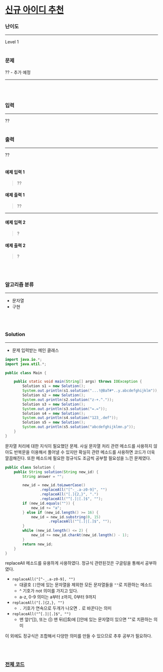 # [신규 아이디 추천](https://programmers.co.kr/learn/courses/30/lessons/72410)

### 난이도

***
Level 1
<br><br>

### 문제

?? - 추가 예정
***


<br><br>

### 입력

***
??
<br><br>

### 출력

***
??
<br><br>

#### 예제 입력 1

> ??

#### 예제 출력 1

> ??
***

#### 예제 입력 2

> ?

#### 예제 출력 2

> ?


<br><br>

### 알고리즘 분류

***

* 문자열
* 구현

<br><br>

### Solution

***

* 문제 입력받는 메인 클래스

```java
import java.io.*;
import java.util.*;

public class Main {

    public static void main(String[] args) throws IOException {
        Solution s1 = new Solution();
        System.out.println(s1.solution("...!@BaT#*..y.abcdefghijklm"));
        Solution s2 = new Solution();
        System.out.println(s2.solution("z-+.^."));
        Solution s3 = new Solution();
        System.out.println(s3.solution("=.="));
        Solution s4 = new Solution();
        System.out.println(s4.solution("123_.def"));
        Solution s5 = new Solution();
        System.out.println(s5.solution("abcdefghijklmn.p"));
    }
}

```

문자열 처리에 대한 지식이 필요했던 문제. 사실 문자열 처리 관련 메소드를 사용하지 않아도 반복문을 이용해서 풀어낼 수 있지만 확실히 관련 메소드를 사용하면 코드가 더욱 깔끔해진다. 또한 메소드에 필요한 정규식도
조금씩 공부할 필요성을 느낀 문제였다.

```java
public class Solution {
    public String solution(String new_id) {
        String answer = "";

        new_id = new_id.toLowerCase()
                .replaceAll("[^-_.a-z0-9]", "")
                .replaceAll("[.]{2,}", ".")
                .replaceAll("^[.]|[.]$", "");
        if (new_id.equals("")) {
            new_id += "a";
        } else if (new_id.length() >= 16) {
            new_id = new_id.substring(0, 15)
                    .replaceAll("^[.]|[.]$", "");
        }
        while (new_id.length() <= 2) {
            new_id += new_id.charAt(new_id.length() - 1);
        }
        return new_id;
    }
}
```

replaceAll 메소드를 유용하게 사용하였다. 정규식 관련된것은 구글링을 통해서 공부하였다.

* `replaceAll("[^-_.a-z0-9], "")`
    * 대괄호 `[]`안에 있는 문자열을 제외한 모든 문자열들을 `""`로 치환하는 메소드
    * ^ 기호가 not 의미를 가지고 있다.
    * a-z, 0-9 의미는 a부터 z까지, 0부터 9까지
* `replaceAll("[.]{2,}, "")`
    * `.` 기호가 연속으로 두개가 나오면 `.` 로 바꾼다는 의미
* `replaceAll("^[.]|[.]$", "")`
    * 맨 앞(^[]), 또는 (|) 맨 뒤([]$)에 []안에 있는 문자열이 있으면 ""로 치환하는 의미

이 외에도 정규식은 조합해서 다양한 의미를 만들 수 있으므로 추후 공부가 필요하다.

<br><br>

### [전체 코드](https://github.com/Jungmin-Seo0527/CodingTest/blob/main/src/kakao/recruit2021/신규_아이디_추천.java)
